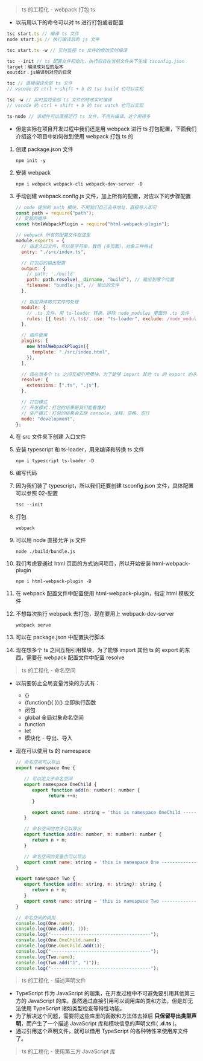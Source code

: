 > ts 的工程化 - webpack 打包 ts

- 以前用以下的命令可以对 ts 进行打包或者配置

```javascript
tsc start.ts // 编译 ts 文件
node start.js // 执行编译后的 js 文件

tsc start.ts -w // 实时监控 ts 文件的修改实时编译

tsc --init // ts 配置文件初始化，执行后会在当前文件夹下生成 tsconfig.json
target：编译成对应的版本
ooutdir：js编译到对应的目录

tsc // 直接编译全部 ts 文件
// vscode 的 ctrl + shift + b 的 tsc build 也可以实现

tsc -w // 实时监控全部 ts 文件的修改实时编译
// vscode 的 ctrl + shift + b 的 tsc watch 也可以实现

ts-node // 该组件可以直接运行 ts 文件，不用先编译，这个用得多
```

- 但是实际在项目开发过程中我们还是用 webpack 进行 ts 打包配置，下面我们介绍这个项目中如何做到使用 webpack 打包 ts 的

1. 创建 package.json 文件
   ```dos
   npm init -y
   ```
2. 安装 webpack
   ```dos
   npm i webpack webpack-cli webpack-dev-server -D
   ```
3. 手动创建 webpack.config.js 文件，加上所有的配置，对应以下的步骤配置

   ```javascript
   // node 提供的 path 模块，不用我们自己去寻地址，直接导入即可
   const path = require("path");
   // 安装的插件
   const htmlWebpackPlugin = require("html-webpack-plugin");

   // webpack 所有的配置文件在这里
   module.exports = {
     // 指定入口文件，可以是字符串，数组（多页面），对象三种格式
     entry: "./src/index.ts",

     // 打包后的输出配置
     output: {
       // path: './build'
       path: path.resolve(__dirname, "build"), // 输出到哪个位置
       filename: "bundle.js", // 输出的文件
     },

     // 指定具体格式文件的处理
     module: {
       // .ts 文件，用 ts-loader 转换，排除 node_modules 里面的 .ts 文件
       rules: [{ test: /\.ts$/, use: "ts-loader", exclude: /node_modules/ }],
     },

     // 插件使用
     plugins: [
       new htmlWebpackPlugin({
         template: "./src/index.html",
       }),
     ],

     // 现在想多个 ts 之间互相引用模块，为了能够 import 其他 ts 的 export 的东西，需要在webpack 配置文件中配置 resolve
     resolve: {
       extensions: [".ts", ".js"],
     },

     // 打包模式
     // 开发模式：打包的结果是我们能看懂的
     // 生产模式：打包的结果会去除 console，注释，空格，空行
     mode: "development",
   };
   ```

4. 在 src 文件夹下创建 入口文件
5. 安装 typescript 和 ts-loader，用来编译和转换 ts 文件
   ```dos
   npm i typescript ts-loader -D
   ```
6. 编写代码
7. 因为我们装了 typescript，所以我们还要创建 tsconfig.json 文件，具体配置可以参照 02-配置
   ```dos
   tsc --init
   ```
8. 打包
   ```dos
   webpack
   ```
9. 可以用 node 直接允许 js 文件
   ```dos
   node ./build/bundle.js
   ```
10. 我们考虑要通过 html 页面的方式访问项目，所以开始安装 html-webpack-plugin
    ```dos
    npm i html-webpack-plugin -D
    ```
11. 在 webpack 配置文件中配置使用 html-webpack-plugin，指定 html 模板文件
12. 不想每次执行 webpack 去打包，现在要用上 webpack-dev-server
    ```dos
    webpack serve
    ```
13. 可以在 package.json 中配置执行脚本
14. 现在想多个 ts 之间互相引用模块，为了能够 import 其他 ts 的 export 的东西，需要在 webpack 配置文件中配置 resolve

> ts 的工程化 - 命名空间

- 以前要防止全局变量污染的方式有：

  - {}
  - (function(){ })() 立即执行函数
  - 闭包
  - global 全局对象命名空间
  - function
  - let
  - 模块化 - 导出、导入

- 现在可以使用 ts 的 namespace

  ```javascript
  // 命名空间可以导出
  export namespace One {

     // 可以定义子命名空间
     export namespace OneChild {
        export function add(n: number): number {
              return ++n;
        }

        export const name: string = 'this is namespace OneChild ----------';
     }

     // 命名空间的方法可以导出
     export function add(n: number, m: number): number {
        return n + m;
     }

     // 命名空间的变量也可以导出
     export const name: string = 'this is namespace One ---------------';
  }

  export namespace Two {
     export function add(n: string, m: string): string {
        return n + m;
     }
     export const name: string = 'this is namespace Two ---------------';
  }
  ```

  ```javascript
  // 命名空间的调用
  console.log(One.name);
  console.log(One.add(1, 1));
  console.log("-------------------------------------");
  console.log(One.OneChild.name);
  console.log(One.OneChild.add(1));
  console.log("-------------------------------------");
  console.log(Two.name);
  console.log(Two.add("1", "1"));
  console.log("-------------------------------------");
  ```

> ts 的工程化 - 描述声明文件

- TypeScript 作为 JavaScript 的超集，在开发过程中不可避免要引用其他第三方的 JavaScript 的库。虽然通过直接引用可以调用库的类和方法，但是却无法使用 TypeScript 诸如类型检查等特性功能。
- 为了解决这个问题，需要将这些库里的函数和方法体去掉后 **只保留导出类型声明**，而产生了一个描述 JavaScript 库和模块信息的声明文件( **.d.ts** )。
- 通过引用这个声明文件，就可以借用 TypeScript 的各种特性来使用库文件了。


> ts 的工程化 - 使用第三方 JavaScript 库
